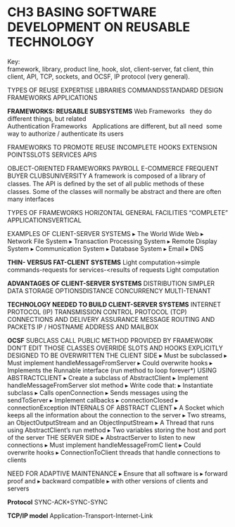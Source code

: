 # CH3 BASING SOFTWARE DEVELOPMENT ON REUSABLE TECHNOLOGY 

Key:   
framework, library, product line, hook, slot,
client-server, fat client, thin client, API, TCP, sockets, and OCSF, IP protocol (very general).

TYPES OF REUSE
EXPERTISE LIBRARIES
COMMANDSSTANDARD DESIGN
FRAMEWORKS
APPLICATIONS

**FRAMEWORKS: REUSABLE SUBSYSTEMS**
Web Frameworks   they do different things, but related  
Authentication Frameworks   Applications are different, but all need  some way to authorize / authenticate its users

FRAMEWORKS TO PROMOTE REUSE
INCOMPLETE HOOKS
EXTENSION POINTSSLOTS
SERVICES
APIS

OBJECT-ORIENTED FRAMEWORKS
PAYROLL E-COMMERCE 
FREQUENT BUYER CLUBSUNIVERSITY 
A framework is composed of a library of classes. 
The API is deﬁned by the set of all public methods of these classes. 
Some of the classes will normally be abstract and there are often many interfaces 

TYPES OF FRAMEWORKS
HORIZONTAL GENERAL FACILITIES
“COMPLETE” APPLICATIONSVERTICAL 

EXAMPLES OF CLIENT-SERVER SYSTEMS
▸ The World Wide Web ▸ Network File System ▸ Transaction Processing System ▸ Remote Display System
▸ Communication System ▸ Database System
▸ Email ▸ DNS 

**THIN- VERSUS FAT-CLIENT SYSTEMS**
Light computation->simple commands-<results for display Heavy computation  
Heavy computation->requests for services-<results of requests Light computation  

**ADVANTAGES OF CLIENT-SERVER SYSTEMS**
DISTRIBUTION SIMPLER
DATA STORAGE OPTIONSDISTANCE
CONCURRENCY
MULTI-TENANT

**TECHNOLOGY NEEDED TO BUILD CLIENT-SERVER SYSTEMS** 
INTERNET PROTOCOL (IP)
TRANSMISSION CONTROL PROTOCOL (TCP)
CONNECTIONS AND DELIVERY ASSURANCE
MESSAGE ROUTING AND PACKETS
IP / HOSTNAME
ADDRESS AND MAILBOX

**OCSF**
SUBCLASS CALL PUBLIC METHOD
PROVIDED BY FRAMEWORK
DON’T EDIT THOSE CLASSES
OVERRIDE SLOTS AND HOOKS
EXPLICITLY DESIGNED TO BE OVERWRITTEN
THE CLIENT SIDE
▸ Must be subclassed ▸ Must implement handleMessageFromServer ▸ Could overwrite hooks ▸ Implements the Runnable interface (run method to loop forever*) 
USING ABSTRACTCLIENT
▸ Create a subclass of AbstractClient  ▸ Implement handleMessageFromServer slot method  ▸ Write code that: ▸ Instantiate subclass ▸ Calls openConnection  ▸ Sends messages using the sendToServer ▸ Implement callbacks ▸ connectionClosed  ▸ connectionException
INTERNALS OF ABSTRACT CLIENT ▸ A Socket which keeps all the information about the connection to the server  ▸ Two streams, an ObjectOutputStream and an ObjectInputStream  ▸ A Thread that runs using AbstractClient’s run method  ▸ Two variables storing the host and port of the server
THE SERVER SIDE ▸ AbstractServer to listen to new connections ▸ Must implement handleMessageFromC lient ▸ Could overwrite hooks ▸ ConnectionToClient threads that handle connections to clients

NEED FOR ADAPTIVE MAINTENANCE ▸ Ensure that all software is  ▸ forward proof and  ▸ backward compatible  ▸ with other versions of clients and servers

**Protocol**
SYNC-ACK+SYNC-SYNC

**TCP/IP model**
Application-Transport-Internet-Link





















